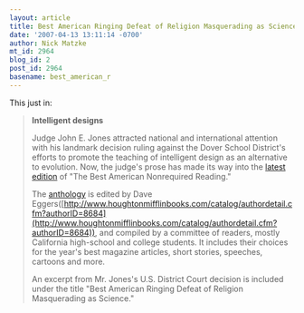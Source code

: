 ```yaml
---
layout: article
title: Best American Ringing Defeat of Religion Masquerading as Science
date: '2007-04-13 13:11:14 -0700'
author: Nick Matzke
mt_id: 2964
blog_id: 2
post_id: 2964
basename: best_american_r
---
```

This just in:

> **Intelligent designs**
> 
> Judge John E. Jones attracted national and international attention with his landmark decision ruling against the Dover School District's efforts to promote the teaching of intelligent design as an alternative to evolution. Now, the judge's prose has made its way into the [latest edition](http://www.houghtonmifflinbooks.com/catalog/titledetail.cfm?titleNumber=689596) of "The Best American Nonrequired Reading."
> 
> The [anthology](http://www.houghtonmifflinbooks.com/catalog/titledetail.cfm?titleNumber=689596) is edited by Dave Eggers([http://www.houghtonmifflinbooks.com/catalog/authordetail.cfm?authorID=8684](http://www.houghtonmifflinbooks.com/catalog/authordetail.cfm?authorID=8684)), and compiled by a committee of readers, mostly California high-school and college students. It includes their choices for the year's best magazine articles, short stories, speeches, cartoons and more.
> 
> An excerpt from Mr. Jones's U.S. District Court decision is included under the title "Best American Ringing Defeat of Religion Masquerading as Science."

